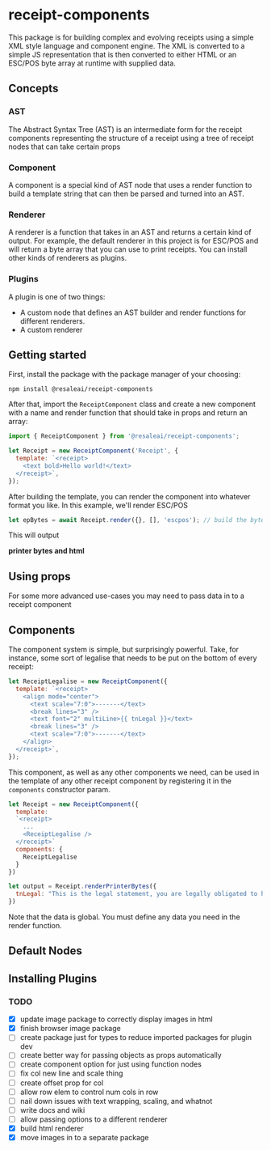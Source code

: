 # receipt-components

This package is for building complex and evolving receipts using a simple XML style language and component engine. The XML is converted to a simple JS representation that is then converted to either HTML or an ESC/POS byte array at runtime with supplied data.

## Concepts

### AST

The Abstract Syntax Tree (AST) is an intermediate form for the receipt components representing the structure of a receipt using a tree of receipt nodes that can take certain props

### Component

A component is a special kind of AST node that uses a render function to build a template string that can then be parsed and turned into an AST.

### Renderer

A renderer is a function that takes in an AST and returns a certain kind of output. For example, the default renderer in this project is for ESC/POS and will return a byte array that you can use to print receipts. You can install other kinds of renderers as plugins.

### Plugins

A plugin is one of two things:

- A custom node that defines an AST builder and render functions for different renderers.
- A custom renderer

## Getting started

First, install the package with the package manager of your choosing:

`npm install @resaleai/receipt-components`

After that, import the `ReceiptComponent` class and create a new component with a name and render function that should take in props and return an array:

```javascript
import { ReceiptComponent } from '@resaleai/receipt-components';

let Receipt = new ReceiptComponent('Receipt', {
  template: `<receipt>
    <text bold>Hello world!</text>
  </receipt>`,
});
```

After building the template, you can render the component into whatever format you like. In this example, we'll render ESC/POS

```javascript
let epBytes = await Receipt.render({}, [], 'escpos'); // build the byte array
```

This will output

**printer bytes and html**

## Using props

For some more advanced use-cases you may need to pass data in to a receipt component

## Components

The component system is simple, but surprisingly powerful. Take, for instance, some sort of legalise that needs to be put on the bottom of every receipt:

```javascript
let ReceiptLegalise = new ReceiptComponent({
  template: `<receipt>
    <align mode="center">
      <text scale="7:0">-------</text>
      <break lines="3" />
      <text font="2" multiLine>{{ tnLegal }}</text>
      <break lines="3" />
      <text scale="7:0">-------</text>
    </align>
  </receipt>`,
});
```

This component, as well as any other components we need, can be used in the template of any other receipt component by registering it in the `components` constructor param.

```javascript
let Receipt = new ReceiptComponent({
  template:
  `<receipt>
    ...
    <ReceiptLegalise />
  </receipt>`
  components: {
    ReceiptLegalise
  }
})

let output = Receipt.renderPrinterBytes({
  tnLegal: "This is the legal statement, you are legally obligated to have a good time :)"
})
```

Note that the data is global. You must define any data you need in the render function.

## Default Nodes

## Installing Plugins

### TODO

- [x] update image package to correctly display images in html
- [x] finish browser image package
- [ ] create package just for types to reduce imported packages for plugin dev
- [ ] create better way for passing objects as props automatically
- [ ] create component option for just using function nodes
- [ ] fix col new line and scale thing
- [ ] create offset prop for col
- [ ] allow row elem to control num cols in row
- [ ] nail down issues with text wrapping, scaling, and whatnot
- [ ] write docs and wiki
- [ ] allow passing options to a different renderer
- [x] build html renderer
- [x] move images in to a separate package
